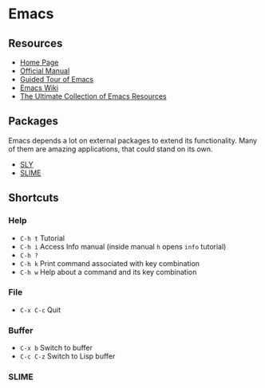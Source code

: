 Emacs
=====

Resources
---------

 - [Home Page](https://www.gnu.org/software/emacs/)
 - [Official Manual](https://www.gnu.org/software/emacs/manual/)
 - [Guided Tour of Emacs](https://www.gnu.org/software/emacs/tour/)
 - [Emacs Wiki](https://www.emacswiki.org/)
 - [The Ultimate Collection of Emacs Resources](https://batsov.com/articles/2011/11/30/the-ultimate-collection-of-emacs-resources/)


Packages
--------

Emacs depends a lot on external packages to extend its functionality.
Many of them are amazing applications, that could stand on its own.

 - [SLY](http://joaotavora.github.io/sly/)
 - [SLIME](https://common-lisp.net/project/slime/)


Shortcuts
---------

### Help

 - `C-h t`		Tutorial
 - `C-h i`		Access Info manual (inside manual `h` opens `info` tutorial)
 - `C-h ?`
 - `C-h k`		Print command associated with key combination
 - `C-h w`		Help about a command and its key combination

### File

 - `C-x C-c`		Quit

### Buffer

 - `C-x b`		Switch to buffer
 - `C-c C-z`		Switch to Lisp buffer

### SLIME
